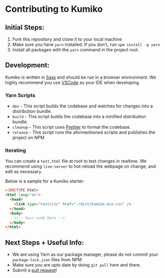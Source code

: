 # Contributing to Kumiko

## Initial Steps:

1. Fork this repository and clone it to your local machine
2. Make sure you have `yarn` installed. If you don't, run `npm install -g yarn`
3. Install all packages with the `yarn` command in the project root.

## Development:

Kumiko is written in [Sass](https://sass-lang.com/) and should be run in a browser environment. We highly recommend you use [VSCode](https://code.visualstudio.com/) as your IDE when developing.

### Yarn Scripts

- `dev` - This script builds the codebase and watches for changes into a distribution bundle.
- `build` - This script builds the codebase into a minified distribution bundle.
- `cleanup` - This script uses [Prettier](https://prettier.io/) to format the codebase.
- `release` - This script runs the aformentioned scripts and publishes the project on NPM

### Iterating

You can create a `test.html` file at root to test changes in realtime. We recommend using `live-server` to hot-reload the webpage on change, and edit as necessary.

Below is a sample for a Kumiko starter:

```html
<!DOCTYPE html>
<html lang="en">
  <head>
    <link type="text/css" href="./dist/kumiko.min.css" />
  </head>
  <body>
    <!-- Your code here -->
  </body>
</html>
```

## Next Steps + Useful Info:

- We are using Yarn as our package manager, please do not commit your `package-lock.json` files from NPM
- Make sure you are upto date by doing `git pull` here and there.
- Submit a <a href="https://github.com/melindachang/kumiko/pulls">pull request</a>!
